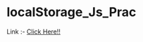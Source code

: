 # localStorage_Js_Prac

Link :- <a href="https://itskvsin.github.io/localStorage_Js_Prac/">Click Here!!</a>
